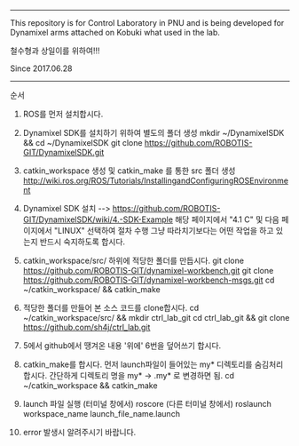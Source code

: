 ------------------------------------------------------------------------------------------------------------------------------------

This repository is for Control Laboratory in PNU and is being developed for Dynamixel arms attached on Kobuki what used in the lab.

철수형과 상일이를 위하여!!!

Since 2017.06.28

------------------------------------------------------------------------------------------------------------------------------------

순서

1. ROS를 먼저 설치합시다.

2. Dynamixel SDK를 설치하기 위하여 별도의 폴더 생성
	mkdir ~/DynamixelSDK && cd ~/DynamixelSDK
	git clone https://github.com/ROBOTIS-GIT/DynamixelSDK.git
	
3. catkin_workspace 생성 및 catkin_make 를 통한 src 폴더 생성
	http://wiki.ros.org/ROS/Tutorials/InstallingandConfiguringROSEnvironment

4. Dynamixel SDK 설치 --> https://github.com/ROBOTIS-GIT/DynamixelSDK/wiki/4.-SDK-Example
	해당 페이지에서 "4.1 C" 및 다음 페이지에서 "LINUX" 선택하여 절차 수행
	그냥 따라치기보다는 어떤 작업을 하고 있는지 반드시 숙지하도록 합시다.
	
5. catkin_workspace/src/  하위에 적당한 폴더를 만듭시다.
	git clone https://github.com/ROBOTIS-GIT/dynamixel-workbench.git
	git clone https://github.com/ROBOTIS-GIT/dynamixel-workbench-msgs.git
	cd ~/catkin_workspace/ && catkin_make

6. 적당한 폴더를 만들어 본 소스 코드를 clone합시다.
	cd ~/catkin_workspace/src/ && mkdir ctrl_lab_git 
	cd ctrl_lab_git && git clone https://github.com/sh4j/ctrl_lab.git
	
7. 5에서 github에서 땡겨온 내용 '위에' 6번을 덮어쓰기 합시다.

8. catkin_make를 합시다.
	먼저 launch파일이 들어있는 my* 디렉토리를 숨김처리 합시다.
	간단하게 디렉토리 명을 my* -> .my* 로 변경하면 됨.
	cd ~/catkin_workspace && catkin_make
	
9. launch 파일 실행
	(터미널 창에서) roscore
	(다른 터미널 창에서) roslaunch workspace_name launch_file_name.launch

10. error 발생시 알려주시기 바랍니다.